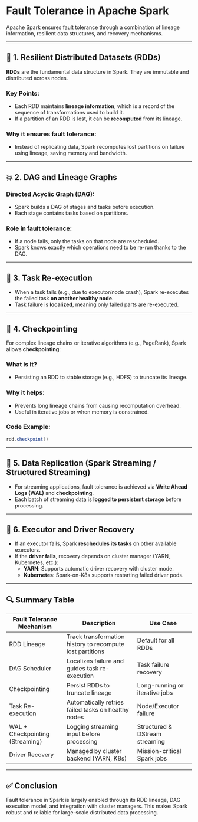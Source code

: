 
# Fault Tolerance in Apache Spark

Apache Spark ensures fault tolerance through a combination of lineage information, resilient data structures, and recovery mechanisms.

---

## 🔁 1. Resilient Distributed Datasets (RDDs)

**RDDs** are the fundamental data structure in Spark. They are immutable and distributed across nodes.

### Key Points:
- Each RDD maintains **lineage information**, which is a record of the sequence of transformations used to build it.
- If a partition of an RDD is lost, it can be **recomputed** from its lineage.

### Why it ensures fault tolerance:
- Instead of replicating data, Spark recomputes lost partitions on failure using lineage, saving memory and bandwidth.

---

## 💥 2. DAG and Lineage Graphs

### Directed Acyclic Graph (DAG):
- Spark builds a DAG of stages and tasks before execution.
- Each stage contains tasks based on partitions.

### Role in fault tolerance:
- If a node fails, only the tasks on that node are rescheduled.
- Spark knows exactly which operations need to be re-run thanks to the DAG.

---

## 🧠 3. Task Re-execution

- When a task fails (e.g., due to executor/node crash), Spark re-executes the failed task **on another healthy node**.
- Task failure is **localized**, meaning only failed parts are re-executed.

---

## 🧰 4. Checkpointing

For complex lineage chains or iterative algorithms (e.g., PageRank), Spark allows **checkpointing**:

### What is it?
- Persisting an RDD to stable storage (e.g., HDFS) to truncate its lineage.

### Why it helps:
- Prevents long lineage chains from causing recomputation overhead.
- Useful in iterative jobs or when memory is constrained.

### Code Example:
```scala
rdd.checkpoint()
```

---

## 💾 5. Data Replication (Spark Streaming / Structured Streaming)

- For streaming applications, fault tolerance is achieved via **Write Ahead Logs (WAL)** and **checkpointing**.
- Each batch of streaming data is **logged to persistent storage** before processing.

---

## 🧠 6. Executor and Driver Recovery

- If an executor fails, Spark **reschedules its tasks** on other available executors.
- If the **driver fails**, recovery depends on cluster manager (YARN, Kubernetes, etc.):
  - **YARN**: Supports automatic driver recovery with cluster mode.
  - **Kubernetes**: Spark-on-K8s supports restarting failed driver pods.

---

## 🔍 Summary Table

| Fault Tolerance Mechanism     | Description                                                      | Use Case                         |
|-------------------------------|------------------------------------------------------------------|----------------------------------|
| RDD Lineage                   | Track transformation history to recompute lost partitions        | Default for all RDDs             |
| DAG Scheduler                 | Localizes failure and guides task re-execution                   | Task failure recovery            |
| Checkpointing                 | Persist RDDs to truncate lineage                                 | Long-running or iterative jobs   |
| Task Re-execution             | Automatically retries failed tasks on healthy nodes              | Node/Executor failure            |
| WAL + Checkpointing (Streaming)| Logging streaming input before processing                        | Structured & DStream streaming   |
| Driver Recovery               | Managed by cluster backend (YARN, K8s)                           | Mission-critical Spark jobs      |

---

## ✅ Conclusion

Fault tolerance in Spark is largely enabled through its RDD lineage, DAG execution model, and integration with cluster managers. This makes Spark robust and reliable for large-scale distributed data processing.
